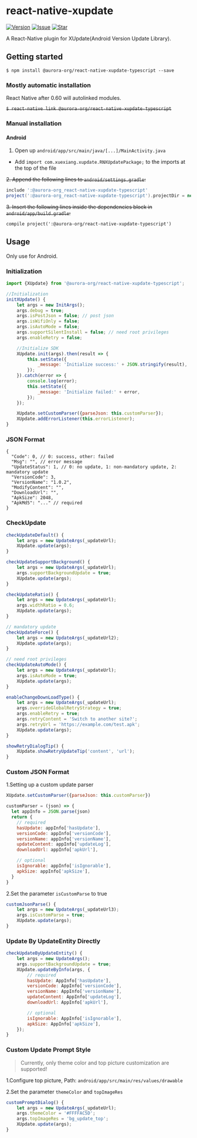 # react-native-xupdate

[![Version](https://img.shields.io/badge/version-1.0.0-blue.svg)](https://www.npmjs.com/package/@aurora-org/react-native-xupdate-typescript)
[![Issue](https://img.shields.io/github/issues/alazypig/alazypig-react-native-xupdate-typescript.svg)](https://github.com/alazypig/alazypig-react-native-xupdate-typescript/issues)
[![Star](https://img.shields.io/github/stars/alazypig/alazypig-react-native-xupdate-typescript.svg)](https://github.com/alazypig/alazypig-react-native-xupdate-typescript)

A React-Native plugin for XUpdate(Android Version Update Library).

## Getting started

`$ npm install @aurora-org/react-native-xupdate-typescript --save`

### Mostly automatic installation

React Native after 0.60 will autolinked modules.

<s>`$ react-native link @aurora-org/react-native-xupdate-typescript`</s>

### Manual installation

#### Android

1. Open up `android/app/src/main/java/[...]/MainActivity.java`

- Add `import com.xuexiang.xupdate.RNXUpdatePackage;` to the imports at the top of the file

<s>2. Append the following lines to `android/settings.gradle`:</s>

```gradle
include ':@aurora-org_react-native-xupdate-typescript'
project(':@aurora-org_react-native-xupdate-typescript').projectDir = new File(rootProject.projectDir, 	'../node_modules/@aurora-org_react-native-xupdate-typescript/android')
```

<s>3. Insert the following lines inside the dependencies block in `android/app/build.gradle`:</s>

```
compile project(':@aurora-org/react-native-xupdate-typescript')
```

## Usage

Only use for Android.

### Initialization

```javascript
import {XUpdate} from '@aurora-org/react-native-xupdate-typescript';

//Initialization
initXUpdate() {
    let args = new InitArgs();
    args.debug = true;
    args.isPostJson = false; // post json
    args.isWifiOnly = false;
    args.isAutoMode = false;
    args.supportSilentInstall = false; // need root privileges
    args.enableRetry = false;

    //Initialize SDK
    XUpdate.init(args).then(result => {
        this.setState({
            _message: 'Initialize success:' + JSON.stringify(result),
        });
    }).catch(error => {
        console.log(error);
        this.setState({
            _message: 'Initialize failed:' + error,
        });
    });

    XUpdate.setCustomParser({parseJson: this.customParser});
    XUpdate.addErrorListener(this.errorListener);
}
```

### JSON Format

```
{
  "Code": 0, // 0: success, other: failed
  "Msg": "", // error message
  "UpdateStatus": 1, // 0: no update, 1: non-mandatory update, 2: mandatory update
  "VersionCode": 3,
  "VersionName": "1.0.2",
  "ModifyContent": "",
  "DownloadUrl": "",
  "ApkSize": 2048,
  "ApkMd5": "..." // required
}
```

### CheckUpdate

```javascript
checkUpdateDefault() {
    let args = new UpdateArgs(_updateUrl);
    XUpdate.update(args);
}

checkUpdateSupportBackground() {
    let args = new UpdateArgs(_updateUrl);
    args.supportBackgroundUpdate = true;
    XUpdate.update(args);
}

checkUpdateRatio() {
    let args = new UpdateArgs(_updateUrl);
    args.widthRatio = 0.6;
    XUpdate.update(args);
}

// mandatory update
checkUpdateForce() {
    let args = new UpdateArgs(_updateUrl2);
    XUpdate.update(args);
}

// need root privileges
checkUpdateAutoMode() {
    let args = new UpdateArgs(_updateUrl);
    args.isAutoMode = true;
    XUpdate.update(args);
}

enableChangeDownLoadType() {
    let args = new UpdateArgs(_updateUrl);
    args.overrideGlobalRetryStrategy = true;
    args.enableRetry = true;
    args.retryContent = 'Switch to another site?';
    args.retryUrl = 'https://example.com/test.apk';
    XUpdate.update(args);
}

showRetryDialogTip() {
    XUpdate.showRetryUpdateTip('content', 'url');
}
```

### Custom JSON Format

1.Setting up a custom update parser

```javascript
XUpdate.setCustomParser({parseJson: this.customParser})

customParser = (json) => {
  let appInfo = JSON.parse(json)
  return {
    // required
    hasUpdate: appInfo['hasUpdate'],
    versionCode: appInfo['versionCode'],
    versionName: appInfo['versionName'],
    updateContent: appInfo['updateLog'],
    downloadUrl: appInfo['apkUrl'],

    // optional
    isIgnorable: appInfo['isIgnorable'],
    apkSize: appInfo['apkSize'],
  }
}
```

2.Set the parameter `isCustomParse` to true

```javascript
customJsonParse() {
    let args = new UpdateArgs(_updateUrl3);
    args.isCustomParse = true;
    XUpdate.update(args);
}
```

### Update By UpdateEntity Directly

```javascript
checkUpdateByUpdateEntity() {
    let args = new UpdateArgs();
    args.supportBackgroundUpdate = true;
    XUpdate.updateByInfo(args, {
        // required
        hasUpdate: AppInfo['hasUpdate'],
        versionCode: AppInfo['versionCode'],
        versionName: AppInfo['versionName'],
        updateContent: AppInfo['updateLog'],
        downloadUrl: AppInfo['apkUrl'],

        // optional
        isIgnorable: AppInfo['isIgnorable'],
        apkSize: AppInfo['apkSize'],
    });
}
```

### Custom Update Prompt Style

> Currently, only theme color and top picture customization are supported!

1.Configure top picture, Path: `android/app/src/main/res/values/drawable`

2.Set the parameter `themeColor` and `topImageRes`

```javascript
customPromptDialog() {
    let args = new UpdateArgs(_updateUrl);
    args.themeColor = '#FFFFAC5D';
    args.topImageRes = 'bg_update_top';
    XUpdate.update(args);
}
```
